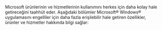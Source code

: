 Microsoft ürünlerinin ve hizmetlerinin kullanımını herkes için daha kolay hale getireceğini taahhüt eder. Aşağıdaki bölümler Microsoft® Windows® uygulamasını engelliler için daha fazla erişilebilir hale getiren özellikler, ürünler ve hizmetler hakkında bilgi sağlar:

<!--HONumber=Jun16_HO4-->


